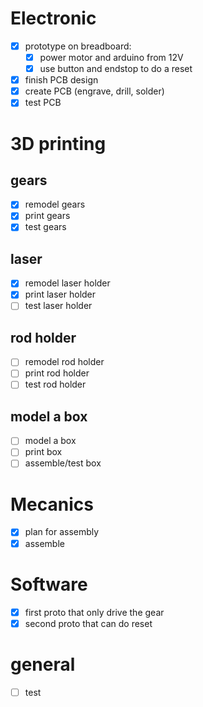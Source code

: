 # Electronic
- [X] prototype on breadboard:
  - [X] power motor and arduino from 12V
  - [X] use button and endstop to do a reset
- [X] finish PCB design
- [X] create PCB (engrave, drill, solder)
- [X] test PCB

# 3D printing

## gears
- [X] remodel gears
- [X] print gears
- [X] test gears

## laser
- [X] remodel laser holder
- [X] print laser holder
- [ ] test laser holder

## rod holder
- [ ] remodel rod holder
- [ ] print rod holder
- [ ] test rod holder

## model a box
- [ ] model a box
- [ ] print box
- [ ] assemble/test box

# Mecanics
- [X] plan for assembly
- [X] assemble

# Software
- [X] first proto that only drive the gear
- [X] second proto that can do reset

# general
- [ ] test
